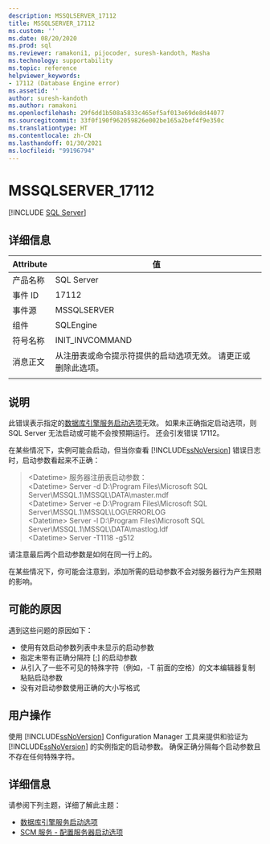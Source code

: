 ```yaml
---
description: MSSQLSERVER_17112
title: MSSQLSERVER_17112
ms.custom: ''
ms.date: 08/20/2020
ms.prod: sql
ms.reviewer: ramakoni1, pijocoder, suresh-kandoth, Masha
ms.technology: supportability
ms.topic: reference
helpviewer_keywords:
- 17112 (Database Engine error)
ms.assetid: ''
author: suresh-kandoth
ms.author: ramakoni
ms.openlocfilehash: 29f6dd1b508a5833c465ef5af013e69de8d44077
ms.sourcegitcommit: 33f0f190f962059826e002be165a2bef4f9e350c
ms.translationtype: HT
ms.contentlocale: zh-CN
ms.lasthandoff: 01/30/2021
ms.locfileid: "99196794"
---
```

# <a name="mssqlserver_17112"></a>MSSQLSERVER_17112
 [!INCLUDE [SQL Server](../../includes/applies-to-version/sqlserver.md)]

## <a name="details"></a>详细信息

|Attribute|值|
|---|---|
|产品名称|SQL Server|
|事件 ID|17112|
|事件源|MSSQLSERVER|
|组件|SQLEngine|
|符号名称|INIT_INVCOMMAND|
|消息正文|从注册表或命令提示符提供的启动选项无效。 请更正或删除此选项。|
||

## <a name="explanation"></a>说明

此错误表示指定的[数据库引擎服务启动选项](../../database-engine/configure-windows/database-engine-service-startup-options.md)无效。 如果未正确指定启动选项，则 SQL Server 无法启动或可能不会按预期运行。 还会引发错误 17112。

在某些情况下，实例可能会启动，但当你查看 [!INCLUDE[ssNoVersion](../../includes/ssnoversion-md.md)] 错误日志时，启动参数看起来不正确：

> \<Datetime> 服务器注册表启动参数：  
\<Datetime> Server -d D:\Program Files\Microsoft SQL Server\MSSQL.1\MSSQL\DATA\master.mdf  
\<Datetime> Server -e D:\Program Files\Microsoft SQL Server\MSSQL.1\MSSQL\LOG\ERRORLOG  
\<Datetime> Server -l D:\Program Files\Microsoft SQL Server\MSSQL.1\MSSQL\DATA\mastlog.ldf  
\<Datetime> Server -T1118 -g512

请注意最后两个启动参数是如何在同一行上的。

在某些情况下，你可能会注意到，添加所需的启动参数不会对服务器行为产生预期的影响。

## <a name="possible-causes"></a>可能的原因

遇到这些问题的原因如下：

- 使用有效启动参数列表中未显示的启动参数
- 指定未带有正确分隔符 [;] 的启动参数
- 从引入了一些不可见的特殊字符（例如，-T 前面的空格）的文本编辑器复制粘贴启动参数
- 没有对启动参数使用正确的大小写格式

## <a name="user-action"></a>用户操作

使用 [!INCLUDE[ssNoVersion](../../includes/ssnoversion-md.md)] Configuration Manager 工具来提供和验证为 [!INCLUDE[ssNoVersion](../../includes/ssnoversion-md.md)] 的实例指定的启动参数。 确保正确分隔每个启动参数且不存在任何特殊字符。

## <a name="more-information"></a>详细信息

请参阅下列主题，详细了解此主题：

- [数据库引擎服务启动选项](../../database-engine/configure-windows/database-engine-service-startup-options.md)
- [SCM 服务 - 配置服务器启动选项](../../database-engine/configure-windows/scm-services-configure-server-startup-options.md)